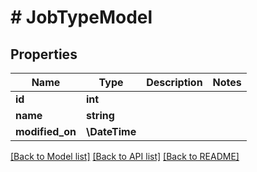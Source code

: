 # # JobTypeModel

## Properties

Name | Type | Description | Notes
------------ | ------------- | ------------- | -------------
**id** | **int** |  |
**name** | **string** |  |
**modified_on** | **\DateTime** |  |

[[Back to Model list]](../../README.md#models) [[Back to API list]](../../README.md#endpoints) [[Back to README]](../../README.md)

